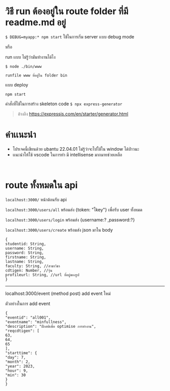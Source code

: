 # วิธี run ต้องอยู่ใน route folder ที่มี readme.md อยู่
`$ DEBUG=myapp:* npm start` ใช้ในการเริ่ม server เเบบ debug mode

หรือ

run เเบบ ไม่รู้ว่ามันทำงานได้ไง

`$ node ./bin/www` 

`runfile www ที่อยู่ใน folder bin`

เเบบ deploy

`npm start`

คำสั่งที่ใช้ในการสร้าง skeleton code `$ npx express-generator`
> อ้างอิง https://expressjs.com/en/starter/generator.html

# คำเเนะนำ
- โปรเจคนี้เขียนด้วย ubantu 22.04.01 ไม่รู้ว่าจะไปใช้ใน window ได้ป่าวนะ
- เเนะนำให้ใช้ vscode ในการทำ มี intellisense มากมายช่วยเหลือ



<br>

# route ทั้งหมดใน api 

`localhost:3000/` หน้าต้อนรับ api

`localhost:3000/users/all`  พร้อมส่ง {token: "โkey"} เพื่อรับ user ทั้งหมด

`localhost:3000/users/login` พร้อมส่ง {username:? ,password:?}

`localhost:3000/users/create` พร้อมส่ง json มาใน body

    {
    studentid: String,
    username: String,
    password: String,
    firstname: String,
    lastname: String,
    faculty: String, //สาขาวิชา
    cdtigen: Number, //รุ่น
    profileurl: String, //url ที่อยู่ของรูป
    }

-------------------


localhost:3000/event  (method post) add event ใหม่

ตัวอย่างในการ add event

    {
    "eventid": "all001",
    "eventname": "minfullness",
    "description": "ฝึกสติเพื่อ optimise การทำงาน",
    "reqcdtigen": [
    63,
    64,
    65
    ],
    "starttime": {
    "day": 7,
    "month": 2,
    "year": 2023,
    "hour": 9,
    "min": 30
    }
    }